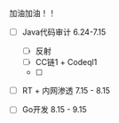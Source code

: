 加油加油！！


- [ ] Java代码审计 6.24-7.15
	- [ ] 反射
	- [ ] CC链1 + Codeql1
	- [ ] 
- [ ] RT + 内网渗透   7.15 -  8.15
- [ ] Go开发 8.15 -  9.15

